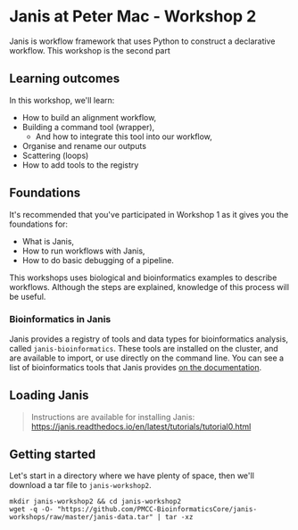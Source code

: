 # Janis at Peter Mac - Workshop 2

Janis is workflow framework that uses Python to construct a declarative workflow. This workshop is the second part

## Learning outcomes

In this workshop, we'll learn:

- How to build an alignment workflow,
- Building a command tool (wrapper),
    - And how to integrate this tool into our workflow,
- Organise and rename our outputs
- Scattering (loops)
- How to add tools to the registry


## Foundations

It's recommended that you've participated in Workshop 1 as it gives you the foundations for:

- What is Janis,
- How to run workflows with Janis,
- How to do basic debugging of a pipeline.

This workshops uses biological and bioinformatics examples to describe workflows. Although the steps are explained, knowledge of this process will be useful.

### Bioinformatics in Janis

Janis provides a registry of tools and data types for bioinformatics analysis, called `janis-bioinformatics`. These tools are installed on the cluster, and are available to import, or use directly on the command line. You can see a list of bioinformatics tools that Janis provides [on the documentation](https://janis.readthedocs.io/en/latest/tools/bioinformatics/index.html).


## Loading Janis

> Instructions are available for installing Janis: https://janis.readthedocs.io/en/latest/tutorials/tutorial0.html


## Getting started

Let's start in a directory where we have plenty of space, then we'll download a tar file to `janis-workshop2`.

```
mkdir janis-workshop2 && cd janis-workshop2
wget -q -O- "https://github.com/PMCC-BioinformaticsCore/janis-workshops/raw/master/janis-data.tar" | tar -xz
```

